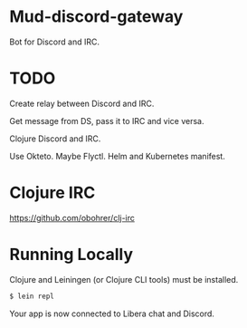 # Mud-discord-gateway

Bot for Discord and IRC.

# TODO

Create relay between Discord and IRC.

Get message from DS, pass it to IRC and vice versa.

Clojure Discord and IRC.

Use Okteto. Maybe Flyctl.
Helm and Kubernetes manifest.

# Clojure IRC
https://github.com/obohrer/clj-irc

# Running Locally
Clojure and Leiningen (or Clojure CLI tools) must be installed.

```sh
$ lein repl
```

Your app is now connected to Libera chat and Discord.

